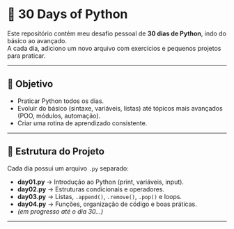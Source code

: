 # 📘 30 Days of Python  

Este repositório contém meu desafio pessoal de **30 dias de Python**, indo do básico ao avançado.  
A cada dia, adiciono um novo arquivo com exercícios e pequenos projetos para praticar.  

---

## 🚀 Objetivo
- Praticar Python todos os dias.  
- Evoluir do básico (sintaxe, variáveis, listas) até tópicos mais avançados (POO, módulos, automação).  
- Criar uma rotina de aprendizado consistente.  

---

## 📂 Estrutura do Projeto
Cada dia possui um arquivo `.py` separado:

- **day01.py** → Introdução ao Python (print, variáveis, input).  
- **day02.py** → Estruturas condicionais e operadores.  
- **day03.py** → Listas, `.append()`, `.remove()`, `.pop()` e loops.  
- **day04.py** → Funções, organização de código e boas práticas.  
- *(em progresso até o dia 30...)*  

---
